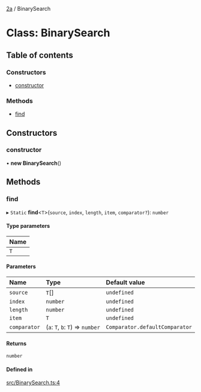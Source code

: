 [2a](../README.md) / BinarySearch

# Class: BinarySearch

## Table of contents

### Constructors

- [constructor](BinarySearch.md#constructor)

### Methods

- [find](BinarySearch.md#find)

## Constructors

### constructor

• **new BinarySearch**()

## Methods

### find

▸ `Static` **find**<`T`\>(`source`, `index`, `length`, `item`, `comparator?`): `number`

#### Type parameters

| Name |
| :------ |
| `T` |

#### Parameters

| Name | Type | Default value |
| :------ | :------ | :------ |
| `source` | `T`[] | `undefined` |
| `index` | `number` | `undefined` |
| `length` | `number` | `undefined` |
| `item` | `T` | `undefined` |
| `comparator` | (`a`: `T`, `b`: `T`) => `number` | `Comparator.defaultComparator` |

#### Returns

`number`

#### Defined in

[src/BinarySearch.ts:4](https://github.com/neoscrib/2a/blob/876b950/src/BinarySearch.ts#L4)
